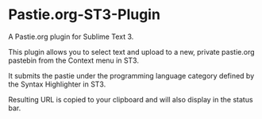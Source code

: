 Pastie.org-ST3-Plugin
=====================

A Pastie.org plugin for Sublime Text 3.  

This plugin allows you to select text and upload to a new, private pastie.org pastebin from the Context menu in ST3.  

It submits the pastie under the programming language category defined by the Syntax Highlighter in ST3.

Resulting URL is copied to your clipboard and will also display in the status bar.
